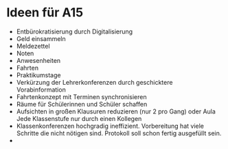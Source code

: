 # Ideen für A15

- Entbürokratisierung durch Digitalisierung
- Geld einsammeln
- Meldezettel
- Noten
- Anwesenheiten
- Fahrten
- Praktikumstage
- Verkürzung der Lehrerkonferenzen durch geschicktere Vorabinformation
- Fahrtenkonzept mit Terminen synchronisieren
- Räume für Schülerinnen und Schüler schaffen
- Aufsichten in großen Klausuren reduzieren (nur 2 pro Gang) oder Aula Jede Klassenstufe nur durch einen Kollegen
- Klassenkonferenzen hochgradig ineffizient. Vorbereitung hat viele Schritte die nicht nötigen sind. Protokoll soll schon fertig ausgefüllt sein. 
-
